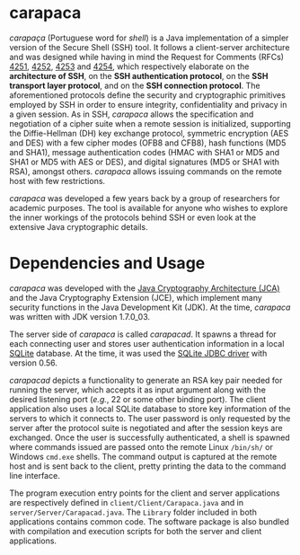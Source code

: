 # carapaca

*carapaça* (Portuguese word for *shell*) is a Java implementation of a simpler version of the Secure Shell (SSH) tool. It follows a client-server architecture and was designed while having in mind the Request for Comments (RFCs) [4251](https://www.ietf.org/rfc/rfc4251.txt), [4252](https://www.ietf.org/rfc/rfc4252.txt), [4253](https://www.ietf.org/rfc/rfc4253.txt) and [4254](https://www.ietf.org/rfc/rfc4254.txt), which respectively elaborate on the **architecture of SSH**, on the **SSH authentication protocol**, on the **SSH transport layer protocol**, and on the **SSH connection protocol**. The aforementioned protocols define the security and cryptographic primitives employed by SSH in order to ensure integrity, confidentiality and privacy in a given session. As in SSH, *carapaca* allows the specification and negotiation of a cipher suite when a remote session is initialized, supporting the Diffie-Hellman (DH) key exchange protocol, symmetric encryption (AES and DES) with a few cipher modes (OFB8 and CFB8), hash functions (MD5 and SHA1), message authentication codes (HMAC with SHA1 or MD5 and SHA1 or MD5 with AES or DES), and digital signatures (MD5 or SHA1 with RSA), amongst others. *carapaca* allows issuing commands on the remote host with few restrictions.

*carapaca* was developed a few years back by a group of researchers for academic purposes. The tool is available for anyone who wishes to explore the inner workings of the protocols behind SSH or even look at the extensive Java cryptographic details.

# Dependencies and Usage

*carapaca* was developed with the [Java Cryptography Architecture (JCA)](http://docs.oracle.com/javase/7/docs/technotes/guides/security/crypto/CryptoSpec.html) and the Java Cryptography Extension (JCE), which implement many security functions in the Java Development Kit (JDK). At the time, *carapaca* was written with JDK version 1.7.0_03.

The server side of *carapaca* is called *carapacad*. It spawns a thread for each connecting user and stores user authentication information in a local [SQLite](http://www.sqlite.org/) database.    At the time, it was used the [SQLite JDBC driver](https://bitbucket.org/xerial/sqlite-jdbc/) with version 0.56.

*carapacad* depicts a functionality to generate an RSA key pair needed for running the server, which accepts it as input argument along with the desired listening port (*e.g.*, 22 or some other binding port). The client application also uses a local SQLite database to store key information of the servers to which it connects to. The user password is only requested by the server after the protocol suite is negotiated and after the session keys are exchanged. Once the user is successfully authenticated, a shell is spawned where commands issued are passed onto the remote Linux `/bin/sh/` or Windows `cmd.exe` shells. The command output is captured at the remote host and is sent back to the client, pretty printing the data to the command line interface.

The program execution entry points for the client and server applications are respectively defined in `client/Client/Carapaca.java` and in `server/Server/Carapacad.java`. The `Library` folder included in both applications contains common code. The software package is also bundled with compilation and execution scripts for both the server and client applications.

